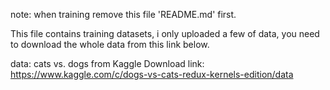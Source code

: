 note: when training remove this file 'README.md' first.

This file contains training datasets, i only uploaded a few of data, you need to download the whole data from this link below.

data: cats vs. dogs from Kaggle
Download link: https://www.kaggle.com/c/dogs-vs-cats-redux-kernels-edition/data
